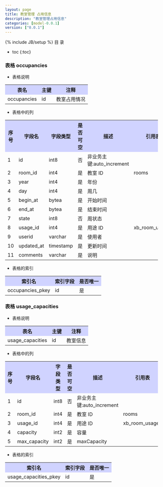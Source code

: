 ```yaml
---
layout: page
title: 教室管理 占用信息
description: "教室管理占用信息"
categories: [model-0.0.1]
version: ["0.0.1"]
---
```

{% include JB/setup %}
 目  录

* toc
{:toc}



### 表格 occupancies

  * 表格说明

<table class="table table-bordered table-striped table-condensed">
<tr><th style="background-color:#D0D3FF">表名</th><th style="background-color:#D0D3FF">主键</th><th style="background-color:#D0D3FF">注释</th>  </tr>
<tr><td>occupancies</td><td>id</td><td>教室占用情况</td>  </tr>
</table>

  * 表格中的列

<table class="table table-bordered table-striped table-condensed">
<tr><th style="background-color:#D0D3FF">序号</th><th style="background-color:#D0D3FF">字段名</th><th style="background-color:#D0D3FF">字段类型</th><th style="background-color:#D0D3FF">是否可空</th><th style="background-color:#D0D3FF">描述</th><th style="background-color:#D0D3FF">引用表</th>  </tr>
<tr><td>1</td><td>id</td><td>int8</td><td>否</td><td>非业务主键:auto_increment</td><td></td>  </tr>
<tr><td>2</td><td>room_id</td><td>int4</td><td>是</td><td>教室 ID</td><td>rooms</td>  </tr>
<tr><td>3</td><td>year</td><td>int4</td><td>是</td><td>年份</td><td></td>  </tr>
<tr><td>4</td><td>day</td><td>int4</td><td>是</td><td>周几</td><td></td>  </tr>
<tr><td>5</td><td>begin_at</td><td>bytea</td><td>是</td><td>开始时间</td><td></td>  </tr>
<tr><td>6</td><td>end_at</td><td>bytea</td><td>是</td><td>结束时间</td><td></td>  </tr>
<tr><td>7</td><td>state</td><td>int8</td><td>否</td><td>周状态</td><td></td>  </tr>
<tr><td>8</td><td>usage_id</td><td>int4</td><td>是</td><td>用途 ID</td><td>xb_room_usages</td>  </tr>
<tr><td>9</td><td>userid</td><td>varchar</td><td>是</td><td>使用者</td><td></td>  </tr>
<tr><td>10</td><td>updated_at</td><td>timestamp</td><td>是</td><td>更新时间</td><td></td>  </tr>
<tr><td>11</td><td>comments</td><td>varchar</td><td>是</td><td>说明</td><td></td>  </tr>
</table>

 
  * 表格的索引

<table class="table table-bordered table-striped table-condensed">
  <tr>
<th style="background-color:#D0D3FF">索引名</th><th style="background-color:#D0D3FF">索引字段</th><th style="background-color:#D0D3FF">是否唯一</th>  </tr>
<tr><td>occupancies_pkey</td><td>id&nbsp;</td><td>是</td>  </tr>
</table>

### 表格 usage_capacities

  * 表格说明

<table class="table table-bordered table-striped table-condensed">
<tr><th style="background-color:#D0D3FF">表名</th><th style="background-color:#D0D3FF">主键</th><th style="background-color:#D0D3FF">注释</th>  </tr>
<tr><td>usage_capacities</td><td>id</td><td>教室信息</td>  </tr>
</table>

  * 表格中的列

<table class="table table-bordered table-striped table-condensed">
<tr><th style="background-color:#D0D3FF">序号</th><th style="background-color:#D0D3FF">字段名</th><th style="background-color:#D0D3FF">字段类型</th><th style="background-color:#D0D3FF">是否可空</th><th style="background-color:#D0D3FF">描述</th><th style="background-color:#D0D3FF">引用表</th>  </tr>
<tr><td>1</td><td>id</td><td>int8</td><td>否</td><td>非业务主键:auto_increment</td><td></td>  </tr>
<tr><td>2</td><td>room_id</td><td>int4</td><td>是</td><td>教室 ID</td><td>rooms</td>  </tr>
<tr><td>3</td><td>usage_id</td><td>int4</td><td>是</td><td>用途 ID</td><td>xb_room_usages</td>  </tr>
<tr><td>4</td><td>capacity</td><td>int2</td><td>是</td><td>容量</td><td></td>  </tr>
<tr><td>5</td><td>max_capacity</td><td>int2</td><td>是</td><td>maxCapacity</td><td></td>  </tr>
</table>

 
  * 表格的索引

<table class="table table-bordered table-striped table-condensed">
  <tr>
<th style="background-color:#D0D3FF">索引名</th><th style="background-color:#D0D3FF">索引字段</th><th style="background-color:#D0D3FF">是否唯一</th>  </tr>
<tr><td>usage_capacities_pkey</td><td>id&nbsp;</td><td>是</td>  </tr>
</table>
